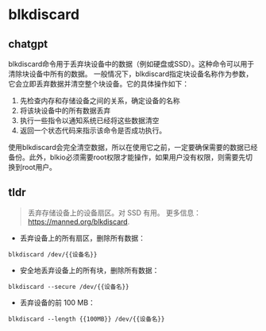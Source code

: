 # blkdiscard 
## chatgpt 
blkdiscard命令用于丢弃块设备中的数据（例如硬盘或SSD）。这种命令可以用于清除块设备中所有的数据。 一般情况下，blkdiscard指定块设备名称作为参数，它会立即丢弃数据并清空整个块设备。它的具体操作如下：

1. 先检查内存和存储设备之间的关系，确定设备的名称
2. 将该块设备中的所有数据丢弃
3. 执行一些指令以通知系统已经将这些数据清空
4. 返回一个状态代码来指示该命令是否成功执行。

使用blkdiscard会完全清空数据，所以在使用它之前，一定要确保需要的数据已经备份。此外，blkio必须需要root权限才能操作，如果用户没有权限，则需要先切换到root用户。 

## tldr 
 
> 丢弃存储设备上的设备扇区。对 SSD 有用。
> 更多信息：<https://manned.org/blkdiscard>.

- 丢弃设备上的所有扇区，删除所有数据：

`blkdiscard /dev/{{设备名}}`

- 安全地丢弃设备上的所有块，删除所有数据：

`blkdiscard --secure /dev/{{设备名}}`

- 丢弃设备的前 100 MB：

`blkdiscard --length {{100MB}} /dev/{{设备名}}`
